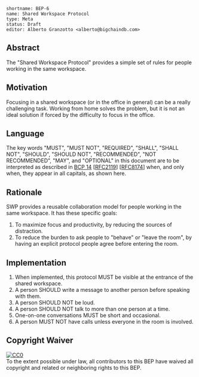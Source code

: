 ```
shortname: BEP-6
name: Shared Workspace Protocol
type: Meta
status: Draft
editor: Alberto Granzotto <alberto@bigchaindb.com>
```

## Abstract
The "Shared Workspace Protocol" provides a simple set of rules for people working in the same workspace.

## Motivation
Focusing in a shared workspace (or in the office in general) can be a really challenging task. Working from home solves the problem, but it is not an ideal solution if forced by the difficulty to focus in the office.

## Language
The key words "MUST", "MUST NOT", "REQUIRED", "SHALL", "SHALL NOT", "SHOULD", "SHOULD NOT", "RECOMMENDED", "NOT RECOMMENDED", "MAY", and "OPTIONAL" in this document are to be interpreted as described in [BCP 14](https://tools.ietf.org/html/bcp14) \[[RFC2119](https://tools.ietf.org/html/rfc2119)\] \[[RFC8174](https://tools.ietf.org/html/rfc8174)\] when, and only when, they appear in all capitals, as shown here.

## Rationale
SWP provides a reusable collaboration model for people working in the same workspace. It has these specific goals:

1. To maximize focus and productivity, by reducing the sources of distraction.
1. To reduce the burden to ask people to "behave" or "leave the room", by having an explicit protocol people agree before entering the room.

## Implementation
1. When implemented, this protocol MUST be visible at the entrance of the shared workspace.
1. A person SHOULD write a message to another person before speaking with them.
1. A person SHOULD NOT be loud.
1. A person SHOULD NOT talk to more than one person at a time.
1. One-on-one conversations MUST be short and occasional.
1. A person MUST NOT have calls unless everyone in the room is involved.

## Copyright Waiver

<p xmlns:dct="http://purl.org/dc/terms/">
  <a rel="license"
     href="http://creativecommons.org/publicdomain/zero/1.0/">
    <img src="http://i.creativecommons.org/p/zero/1.0/88x31.png" style="border-style: none;" alt="CC0" />
  </a>
  <br />
  To the extent possible under law, all contributors to this BEP
  have waived all copyright and related or neighboring rights to this BEP.
</p>
